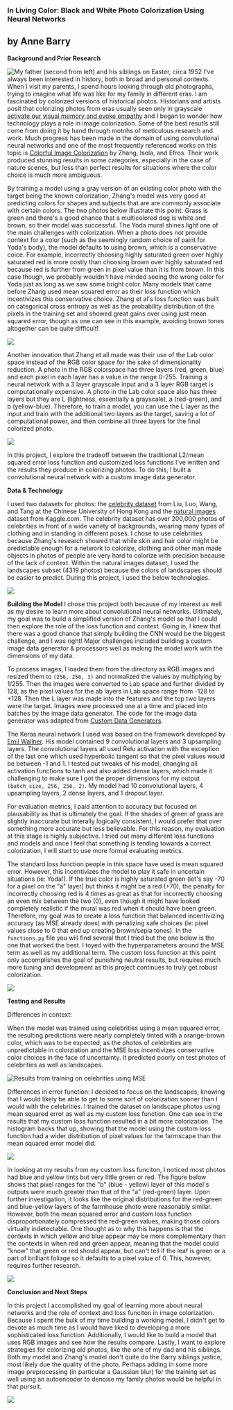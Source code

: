### In Living Color: Black and White Photo Colorization Using Neural Networks
## by Anne Barry

**Background and Prior Research**

![My father (second from left) and his siblings on Easter, circa 1952](/img/barry_kids.jpg)
I've always been interested in history, both in broad and personal contexts.  When I visit my parents, I spend hours looking through old photographs, trying to imagine what life was like for my family in different eras.  I am fascinated by colorized versions of historical photos. Historians and artists posit that colorizing photos from eras usually seen only in grayscale [activate our visual memory and evoke empathy](https://www.atlasobscura.com/articles/colorized-historical-photos) and I began to wonder how technology plays a role in image colorization. Some of the best resutls still come from doing it by hand through motnhs of meticulous research and work. Much progress has been made in the domain of using convolutional neural networks and one of the most frequently referenced works on this topic is [Colorful Image Colorization](http://richzhang.github.io/colorization/) by Zhang, Isola, and Efros.  Their work produced stunning results in some categories, especially in the case of nature scenes, but less than perfect results for situations where the color choice is much more ambiguous.


By training a model using a gray version of an existing color photo with the target being the known colorization, Zhang's model was very good at predicting colors for shapes and subjects that are are commonly associate with certain colors.  The two photos below illustrate this point.  Grass is green and there's a good chance that a multicolored dog is white and brown, so their model was successful.  The Yoda mural shines light one of the main challenges with colorization. When a photo does not provide context for a color (such as the seemingly random choice of paint for Yoda's body), the model defaults to using brown, which is a conservative coice. For example, incorrectly choosing highly saturated green over highly saturated red is more costly than choosing brown over highly saturated red because red is further from green in pixel value than it is from brown. In this case though, we probably wouldn't have minded seeing the wrong color for Yoda just as long as we saw some bright color.  Many models that came before Zhang used mean squared error as their loss function which incentivizes this conservative choice.  Zhang et al's loss function was built on categorical cross entropy as well as the probability distribution of the pixels in the training set and showed great gains over using just mean squared error, though as one can see in this example, avoiding brown tones altogether can be quite difficult!

![](/img/zhang_results.png)


Another innovation that Zhang et all made was their use of the Lab color space instead of the RGB color space for the sake of dimensionality reduction.  A photo in the RGB colorspace has three layers (red, green, blue) and each pixel in each layer has a value in the range 0-255.  Training a neural network with a 3 layer grayscale input and a 3 layer RGB target is computationally expensive.  A photo in the Lab color space also has three layers but they are L (lightness, essentially a grayscale), a (red-green), and b (yellow-blue). Therefore, to train a model, you can use the L layer as the input and train with the additional two layers as the target, saving a lot of computational power, and then combine all three layers for the final colorized photo.

![](/img/lab_rbg.png)

In this project, I explore the tradeoff between the traditional L2/mean squared error loss function and customized loss functions I've written and the results they produce in colorizing photos. To do this, I built a convolutional neural network with a custom image data generator.

**Data & Technology**

I used two datasets for photos: the [celebrity dataset](http://mmlab.ie.cuhk.edu.hk/projects/CelebA.html) from Liu, Luo, Wang, and Tang at the Chinese University of Hong Kong and the [natural images](https://www.kaggle.com/prasunroy/natural-images) dataset from Kaggle.com.  The celebrity dataset has over 200,000 photos of celebrities in front of a wide variety of backgrounds, wearing many types of clothing and in standing in different poses.  I chose to use celebrities because Zhang's research showed that while skin and hair color might be predictable enough for a network to colorize, clothing and other man made objects in photos of people are very hard to colorize with precision because of the lack of context.  Within the natural images dataset, I used the landscapes subset (4319 photos) because the colors of landscapes should be easier to predict.  During this project, I used the below technologies.

![](/img/tech_stack.png)

**Building the Model**
I chose this project both because of my interest as well as my desire to learn more about convolutional neural networks. Ultimately, my goal was to build a simplified version of Zhang's model so that I could then explore the role of the loss function and context.  Going in, I knew that there was a good chance that simply building the CNN would be the biggest challenge, and I was right!  Major challenges included building a custom image data generator & processors well as making the model work with the dimensions of my data.

To process images, I loaded them from the directory as RGB images and resized them to ```(256, 256, 3)``` and normalized the values by multiplying by 1/255.  Then the images were converted to Lab space and further divided by 128, as the pixel values for the ab layers in Lab space range from -128 to +128.  Then the L layer was made into the features and the top two layers were the target.  Images were processed one at a time and placed into batches by the image data generator. The code for the image data generator was adapted from [Custom Data Generators](https://towardsdatascience.com/writing-custom-keras-generators-fe815d992c5a).

The Keras neural network I used was based on the framework developed by [Emil Wallner](https://www.floydhub.com/emilwallner/projects/color/43/code/Alpha-version/alpha_version.ipynb).  His model contained 9 convolutional layers and 3 upsampling layers.  The convolutional layers all used Relu activation with the exception of the last one which used hyperbolic tangent so that the pixel values would be between -1 and 1.  I tested out tweaks of his model, changing all activation functions to tanh and also added dense layers, which made it challenging to make sure I got the proper dimensions for my output ```(batch_size, 256, 256, 2)```.  My model had 10 convolutional layers, 4 upsampling layers, 2 dense layers, and 1 dropout layer.

For evaluation metrics, I paid attention to accuracy but focused on plausability as that is ultimately the goal.  If the shades of green of grass are slightly inaccurate but interally logically consistent, I would prefer that over something more accurate but less believable.  For this reason, my evaluation at this stage is highly subjective.  I tried out many different loss functions and models and once I feel that something is tending towards a correct colorization, I will start to use more formal evaluating metrics.


The standard loss function people in this space have used is mean squared error.  However, this incentivizes the model to play it safe in uncertain situations (ie: Yoda!).  If the true color is highly saturated green (let's say -70 for a pixel on the "a" layer) but thinks it might be a red (+70), the penalty for incorrectly choosing red is 4 times as great as that for incorrectly choosing an even mix between the two (0), even though it might have looked completely realistic if the mural was red when it should have been green.  Therefore, my goal was to create a loss function that balanced incentivizing accuracy (as MSE already does) with penalizing safe choices (ie: pixel values close to 0 that end up creating brown/sepia tones).  In the ```functions.py``` file you will find several that I tried but the one below is the one that worked the best.  I toyed with the hyperparameters around the MSE term as well as my additional term.  The custom loss function at this point only accomplishes the goal of punishing neutral results, but requires much more tuning and development as this project continues to truly get robust colorization.

![](/img/loss_function.png)

**Testing and Results**

Differences in context:

When the model was trained using celebrities using a mean squared error, the resulting predictions were nearly completely tinted with a orange-brown color, which was to be expected, as the photos of celebrities are unpredictable in colorziation and the MSE loss incentivizes conservative color choices in the face of uncertainty.  It predicted poorly on test photos of celebrities as well as landscapes.

![Results from training on celebrities using MSE](/img/celebrities_mse.png)


Differences in error function:
I decided to focus on the landscapes, knowing that I would likely be able to get to some sort of colorization sooner than I would with the celebrities.  I trained the dataset on landscape photos using mean squared error as well as my custom loss function.  One can see in the results that my custom loss function resulted in a bit more colorization.  The histogram backs that up, showing that the model using the custom loss function had a wider distribution of pixel values for the farmscape than the mean squared error model did.

![](/img/loss_function_results.png)

In looking at my results from my custom loss funciton, I noticed most photos had blue and yellow tints but very little green or red.  The figure below shows that pixel ranges for the "b" (blue - yellow) layer of this model's outputs were much greater than that of the "a" (red-green) layer.  Upon further investigation, it looks like the original distributions for the red-green and blue-yellow layers of the farmhouse photo were reasonably similar. However, both the mean squared error and custom loss function disproportionately compressed the red-green values, making those colors virtually indetectable.  One thought as to why this happens is that the contexts in which yellow and blue appear may be more complementary than the contexts in when red and green appear, meaning that the model could "know" that green or red should appear, but can't tell if the leaf is green or a part of brilliant foliage so it defaults to a pixel value of 0.  This, however, requires further research.

![](/img/farmhouse_pixels.png)

**Conclusion and Next Steps**

In this project I accomplished my goal of learning more about neural networks and the role of context and loss funciton in image colorization.  Because I spent the bulk of my time building a working model, I didn't get to devote as much time as I would have liked to developing a more sophisticated loss function.  Additionally, I would like to build a model that uses RGB images and see how the results compare.  Lastly, I want to explore strategies for colorizing old photos, like the one of my dad and his siblings. Both my model and Zhang's model don't quite do the Barry siblings justice, most likely due the quality of the photo.  Perhaps adding in some more image preprocessing (in particular a Gaussian blur) for the training set as well using an autoencoder to denoise my family photos would be helpful in that pursuit.

![](/img/barry_colorized.png)


